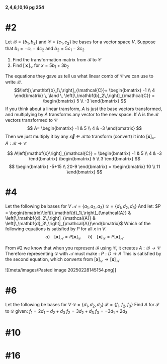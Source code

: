 **2,4,6,10,16 pg 254**
# #2

Let $\mathcal{B}=\{ b_{1},b_{2} \}$ and $\mathcal{C} = \{ c_{1},c_{2} \}$ be bases for a vector space $V$. Suppose that $b_{1}=-c_{1}+4c_{2}$ and $b_{2}=5c_1-3c_{2}$
1. Find the transformation matrix from $\mathcal{B}$ to $\mathcal{C}$
2. Find $\left[\,\mathbf{x}\,\right]_{\mathcal{C}}$ for $x=5b_{1}+3b_{2}$

The equations they gave us tell us what linear comb of $\mathcal{C}$ we can use to write $\mathcal{B}$.
$$\left[\,\mathbf{b}_1\,\right]_{\mathcal{C}}= \begin{bmatrix}
-1 \\
4
\end{bmatrix} \, \land \,
\left[\,\mathbf{b}_2\,\right]_{\mathcal{C}} =
\begin{bmatrix}
5 \\
-3
\end{bmatrix}
$$
If you think about a linear transform, $A$ is just the base vectors transformed, and multiplying by $A$ transforms any vector to the new space.
If A is the $\mathcal{B}$ vectors transformed to $\mathcal{C}$
$$
A=
\begin{bmatrix}
-1 & 5 \\
4 & -3
\end{bmatrix}
$$
Then we just multiply it by any   $\vec{x} \in \mathcal{B}$ to transform (convert) it into $\left[\mathbf{x}\right]_{\mathcal{C}}$. 
 $A:\mathcal{B} \to \mathcal{C}$

$$
A\left[\mathbf{x}\right]_{\mathcal{C}} = \begin{bmatrix}
-1 & 5 \\
4 & -3
\end{bmatrix} \begin{bmatrix}
5 \\
3
\end{bmatrix}
$$
$$
\begin{bmatrix}
-5+15 \\
20-9
\end{bmatrix} = \begin{bmatrix}
10 \\
11
\end{bmatrix}
$$

# #4
Let the following be bases for $V$
$\mathcal{A} = \{ a_{1},a_{2},a_{3} \}$
$\mathcal{D} =\{ d_{1},d_{2},d_{3} \}$
And let:
$P = \begin{bmatrix}\left[\,\mathbf{d}_1\,\right]_{\mathcal{A}} & \left[\,\mathbf{d}_2\,\right]_{\mathcal{A}} & \left[\,\mathbf{d}_3\,\right]_{\mathcal{A}}\end{bmatrix}$
Which of the following equations is satisfied by $P$ for all $x$ in $V$.
$$
a)\,\,\,\,\,\,\left
[\mathbf{x}\right]_{\mathcal{A}} = P\left[\mathbf{x}\right]_{\mathcal{D}}
\,\,\,\,\,\,\,\,\,\,
b)\,\,\,\,\,\,
\left[\mathbf{x}\right]_{\mathcal{D}}=P\left[\mathbf{x}\right]_{\mathcal{A}}
$$

From #2 we know that when you represent $\mathcal{B}$ using $\mathcal{C}$, it creates
$A:\mathcal{B}\to \mathcal{C}$
Therefore representing $\mathcal{D}$ with $\mathcal{A}$ must make : 
$P:D\to A$
This is satisfied by the second equation, which converts from $\left[\mathbf{x}\right]_{\mathcal{D}}\to \left[\mathbf{x}\right]_{\mathcal{A}}$

![[meta/images/Pasted image 20250228145154.png]]

# #6
Let the following be bases for $V$
$\mathcal{D} = \left\{ d_{1},d_{2},d_{3} \right\}$
$\mathcal{F} = \left\{ f_{1},f_{2},f_{3} \right\}$
Find $A$ for $\mathcal{F}$ to $\mathcal{D}$ given:
$f_{1}=2d_{1}-d_{2}+d_{3}$
$f_{2} = 3d_{2}+d_{3}$
$f_{3}=-3d_{1}+2d_{3}$



# #10

# #16


